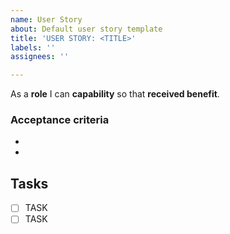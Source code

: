 ```yaml
---
name: User Story
about: Default user story template
title: 'USER STORY: <TITLE>'
labels: ''
assignees: ''

---
```


As a **role** I can **capability** so that **received benefit**.

### Acceptance criteria
- 
-

## Tasks
- [ ] TASK
- [ ] TASK
